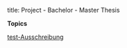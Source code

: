 title: Project - Bachelor - Master Thesis


**Topics**

[test-Ausschreibung](thesis/test.pdf "Ausschreibung")
